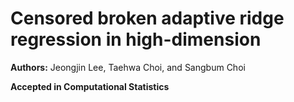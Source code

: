 # Censored broken adaptive ridge regression in high-dimension

**Authors:** Jeongjin Lee, Taehwa Choi, and Sangbum Choi

**Accepted in Computational Statistics**
